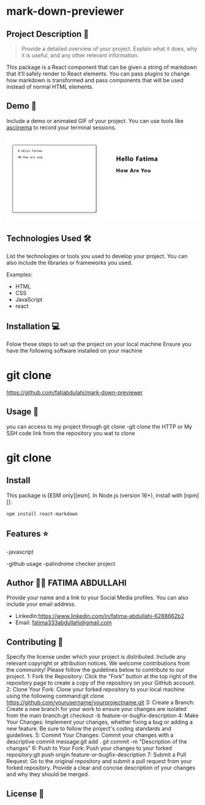 # mark-down-previewer

## Project Description 📝
     
> Provide a detailed overview of your project. Explain what it does, why it is useful, and any other relevant information.

This package is a React component that can be given a string of markdown that it’ll safely render to React elements. You can pass plugins to change how markdown is transformed and pass components that will be used instead of normal HTML elements.


## Demo 📸

Include a demo or animated GIF of your project. You can use tools like [asciinema](https://asciinema.org/) to record your terminal sessions.

![Demo](demo.png)


## Technologies Used 🛠️

List the technologies or tools you used to develop your project. You can also include the libraries or frameworks you used.

Examples:

- HTML
- CSS
- JavaScript
- react



## Installation 💻

Folow these steps to set up the project on your local machine Ensure you have the following software installed on your machine

# git clone 

https://github.com/fatiabdulahi/mark-down-previewer

## Usage 🎯

you can access to my project through git clone -git clone the HTTP or My SSH code link from the repository you wat to clone

# git clone

## Install

This package is [ESM only][esm].
In Node.js (version 16+), install with [npm][]:

```sh
npm install react-markdown
```



## Features ⭐
-javascript

-github usage
-palindrome checker project


## Author 👩‍💻 FATIMA ABDULLAHI

Provide your name and a link to your Social Media profiles. You can also include your email address.


- LinkedIn:https://www.linkedin.com/in/fatima-abdullahi-6288662b2
- Email: fatima333abdullahi@gmail.com

## Contributing 🤝

Specify the license under which your project is distributed. Include any relevant copyright or attribution notices.
We welcome contributions from the community! Please follow the guidelines below to contribute to our project.
1: Fork the Repository: Click the "Fork" button at the top right of the repository page to create a copy of the repository on your GitHub account.
2: Clone Your Fork: Clone your forked repository to your local machine using the following command:git clone https://github.com/yourusername/yourprojectname.git
3: Create a Branch: Create a new branch for your work to ensure your changes are isolated from the main branch:git checkout -b feature-or-bugfix-description
4: Make Your Changes: Implement your changes, whether fixing a bug or adding a new feature. Be sure to follow the project's coding standards and guidelines.
5: Commit Your Changes: Commit your changes with a descriptive commit message:git add . git commit -m "Description of the changes"
6: Push to Your Fork: Push your changes to your forked repository:git push origin feature-or-bugfix-description
7: Submit a Pull Request: Go to the original repository and submit a pull request from your forked repository. Provide a clear and concise description of your changes and why they should be merged.

## License 📜
